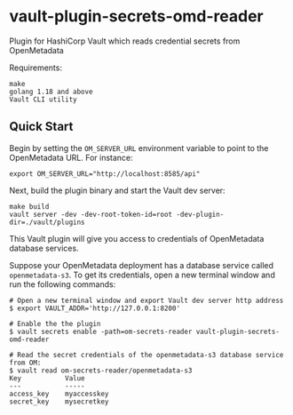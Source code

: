# vault-plugin-secrets-omd-reader
Plugin for HashiCorp Vault which reads credential secrets from OpenMetadata

Requirements:

    make
    golang 1.18 and above
    Vault CLI utility

## Quick Start

Begin by setting the `OM_SERVER_URL` environment variable to point to the OpenMetadata URL. For instance:
```
export OM_SERVER_URL="http://localhost:8585/api"
```

Next, build the plugin binary and start the Vault dev server:
```
make build
vault server -dev -dev-root-token-id=root -dev-plugin-dir=./vault/plugins
```

This Vault plugin will give you access to credentials of OpenMetadata database services.

Suppose your OpenMetadata deployment has a database service called `openmetadata-s3`. To get its credentials, open a new terminal window and run the following commands:

```
# Open a new terminal window and export Vault dev server http address
$ export VAULT_ADDR='http://127.0.0.1:8200'

# Enable the the plugin
$ vault secrets enable -path=om-secrets-reader vault-plugin-secrets-omd-reader

# Read the secret credentials of the openmetadata-s3 database service from OM:
$ vault read om-secrets-reader/openmetadata-s3
Key           Value
---           -----
access_key    myaccesskey
secret_key    mysecretkey
```

